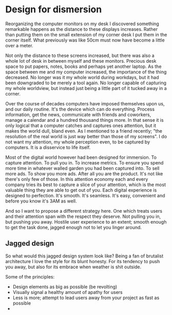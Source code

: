 Design for dismersion
===============

Reorganizing the computer monitors on my desk I discovered something remarkable happens as the distance to these displays increases. Rather than putting them on the small extension of my corner desk I put them in the corner itself. What previously was like 50cm must now have become a little over a meter.

Not only the distance to these screens increased, but there was also a whole lot of desk in between myself and these monitors. Precious desk space to put papers, notes, books and perhaps yet another laptop. As the space between me and my computer increased, the importance of the thing decreased. No longer was it my whole world during workdays, but it had been downgraded to be merely a tool again. No longer capable of capturing my whole worldview, but instead just being a little part of it tucked away in a corner.

Over the course of decades computers have imposed themselves upon us, and our daily routine. It's the device which can do everything. Process information, get the news, communicate with friends and coworkers, manage a calendar and a hundred thousand things more. In that sense it is only logical that a computer catches and captures ones attention, but it makes the world dull, bland even. As I mentioned to a friend recently; "the resolution of the real world is just way better than those of my screens". I do not want my attention, my whole perception even, to be captured by computers. It is a disservice to life itself.


Most of the digital world however had been designed for immersion. To capture attention. To pull you in. To increase metrics. To ensure you spend more time in whatever walled garden you had been captured into. To sell more ads. To show you more ads. After all you are the product. It's not like there's only few of those. In this attention economy each and every company tries its best to capture a slice of your attention, which is the most valuable thing they are able to get out of you. Each digital experience is designed to perfection. It's smooth. It's seamless. It's easy, convenient and before you know it's 3AM as well.

And so I want to propose a different strategy here. One which treats users and their attention span with the respect they deserve. Not pulling you in, but pushing you away. Hostile user experience to an extent; smooth enough to get the task done, jagged enough not to let you linger around.

## Jagged design
So what would this jagged design system look like? Being a fan of brutalist architecture I love the style for its blunt honesty. For its tendency to push you away, but also for its embrace when weather is shit outside.

Some of the principles:
- Design elements as big as possible (be revolting)
- Visually signal a healthy amount of apathy for users
- Less is more; attempt to lead users away from your project as fast as possible
- 
